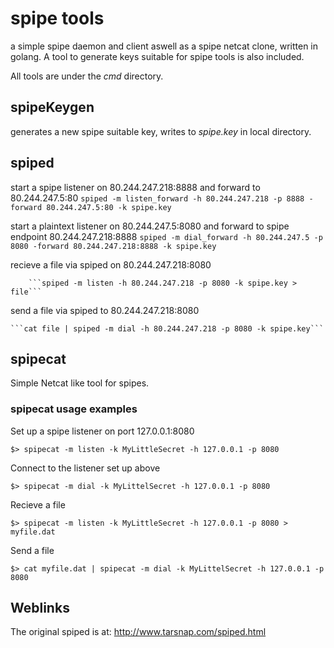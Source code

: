 spipe tools
===========

a simple spipe daemon and client aswell as a spipe netcat clone, written in golang.
A tool to generate keys suitable for spipe tools is also included.

All tools are under the _cmd_ directory.

## spipeKeygen

generates a new spipe suitable key, writes to _spipe.key_ in local directory.


## spiped

start a spipe listener on 80.244.247.218:8888 and forward to 80.244.247.5:80 ```spiped -m listen_forward -h 80.244.247.218 -p 8888 -forward 80.244.247.5:80 -k spipe.key```

start a plaintext listener on 80.244.247.5:8080 and forward to spipe endpoint 80.244.247.218:8888 
		```spiped -m dial_forward -h 80.244.247.5 -p 8080 -forward 80.244.247.218:8888 -k spipe.key```

recieve a file via spiped on 80.244.247.218:8080

		```spiped -m listen -h 80.244.247.218 -p 8080 -k spipe.key > file```

send a file via spiped to 80.244.247.218:8080

	```cat file | spiped -m dial -h 80.244.247.218 -p 8080 -k spipe.key```

## spipecat

Simple Netcat like tool for spipes.

### spipecat usage examples

Set up a spipe listener on port 127.0.0.1:8080

 ```$> spipecat -m listen -k MyLittleSecret -h 127.0.0.1 -p 8080```

Connect to the listener set up above

 ```$> spipecat -m dial -k MyLittelSecret -h 127.0.0.1 -p 8080```


Recieve a file

 ```$> spipecat -m listen -k MyLittleSecret -h 127.0.0.1 -p 8080 > myfile.dat```

Send a file

 ```$> cat myfile.dat | spipecat -m dial -k MyLittelSecret -h 127.0.0.1 -p 8080```


## Weblinks

The original spiped is at: http://www.tarsnap.com/spiped.html
